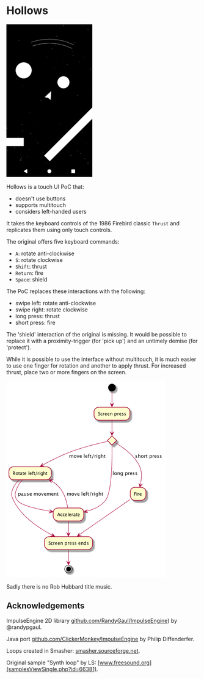 Hollows
=======

<img src="screenshots/screenshot.png" height="400" alt=    "Hollows screenshot"/>

Hollows is a touch UI PoC that:

* doesn't use buttons
* supports multitouch
* considers left-handed users

It takes the keyboard controls of the 1986 Firebird classic `Thrust` and replicates them using only touch controls.

The original offers five keyboard commands:

* `A`: rotate anti-clockwise
* `S`: rotate clockwise
* `Shift`: thrust
* `Return`: fire
* `Space`: shield

The PoC replaces these interactions with the following:

* swipe left: rotate anti-clockwise
* swipe right: rotate clockwise
* long press: thrust
* short press: fire

The 'shield' interaction of the original is missing. It would be possible to replace it with a proximity-trigger (for 'pick up') and an untimely demise (for 'protect').

While it is possible to use the interface without multitouch, it is much easier to use one finger for rotation and another to apply thrust. For increased thrust, place two or more fingers on the screen.

![Touch controls](plantuml/ui.png?raw=true "Touch controls")

Sadly there is no Rob Hubbard title music.

Acknowledgements
----------------
ImpulseEngine 2D library [github.com/RandyGaul/ImpulseEngine](https://github.com/RandyGaul/ImpulseEngine/)) by @randypgaul.

Java port [github.com/ClickerMonkey/ImpulseEngine](https://github.com/ClickerMonkey/ImpulseEngine/) by Philip Diffenderfer.

Loops created in Smasher: [smasher.sourceforge.net](http://smasher.sourceforge.net).

Original sample "Synth loop" by LS: [www.freesound.org](samplesViewSingle.php?id=66381).
